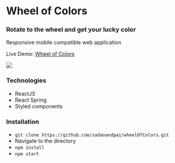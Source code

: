 # Wheel of Colors
### Rotate to the wheel and get your lucky color
Responsive mobile compatible web application

Live Demo: <a href="https://sadanandpai.github.io/wheelOfColors/build">Wheel of Colors</a>

<a href="https://sadanandpai.github.io/funder/build/">
  <img src="https://github.com/sadanandpai/funder/blob/master/cover.png" />
</a>
<br/>

### Technologies
- ReactJS
- React Spring
- Styled components

### Installation
- `git clone https://github.com/sadanandpai/wheelOfColors.git`
- Navigate to the directory
- `npm install`
- `npm start`
